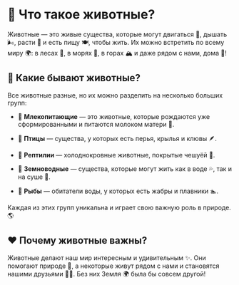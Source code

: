 # 🦁 Что такое животные?

Животные — это живые существа, которые могут двигаться 🏃, дышать 🌬️, расти 🌱 и есть пищу 🍽️, чтобы жить. Их можно встретить по всему миру 🌍: в лесах 🌳, в морях 🌊, в горах 🏔️ и даже рядом с нами, дома 🏡!

## 🐾 Какие бывают животные?

Все животные разные, но их можно разделить на несколько больших групп:

- 🐻 **Млекопитающие** — это животные, которые рождаются уже сформированными и питаются молоком матери 🍼.
    
- 🦜 **Птицы** — существа, у которых есть перья, крылья и клювы 🪶.
    
- 🐍 **Рептилии** — холоднокровные животные, покрытые чешуёй 🦎.
    
- 🐸 **Земноводные** — существа, которые могут жить как в воде 💦, так и на суше 🌿.
    
- 🐠 **Рыбы** — обитатели воды, у которых есть жабры и плавники 🏊.
    

Каждая из этих групп уникальна и играет свою важную роль в природе. 🌎

## ❤️ Почему животные важны?

Животные делают наш мир интересным и удивительным ✨. Они помогают природе 🌿, а некоторые живут рядом с нами и становятся нашими друзьями 🐶🐱. Без них Земля 🌍 была бы совсем другой!